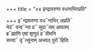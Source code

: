 +++
title = "०४ इन्द्रावरुणा वधनाभिरप्रति"

+++
इ᳓न्द्रावरुणा वध᳓नाभिर् अप्रति᳓  
भेदं᳓ वन्व᳓न्ता प्र᳓ सुदा᳓सम् आवतम्  
ब्र᳓ह्माणि एषां शृणुतं ह᳓वीमनि  
सत्या᳓ तृ᳓त्सूनाम् अभवत् पुरो᳓हितिः